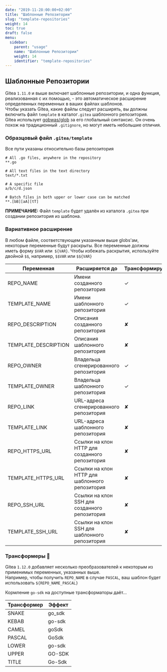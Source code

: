 ```yaml
---
date: "2019-11-28:00:00+02:00"
title: "Шаблонные Репозитории"
slug: "template-repositories"
weight: 14
toc: true
draft: false
menu:
  sidebar:
    parent: "usage"
    name: "Шаблонные Репозитории"
    weight: 14
    identifier: "template-repositories"
---
```


## Шаблонные Репозитории
Gitea `1.11.0` и выше включает шаблонные репозитории, и одна функция, реализованная с их помощью, - это автоматическое расширение определенных переменных в ваших файлах шаблонов.  
Чтобы указать Gitea, какие файлы следует расширять, вы должны включить файл `template` в каталог`.gitea` шаблонного репозитория.  
Gitea использует [gobwas/glob](https://github.com/gobwas/glob) за его глобальный синтаксис. Он очень похож на традиционный `.gitignore`, но могут иметь небольшие отличия.

### Образцовый файл `.gitea/template`  
Все пути указаны относительно базы репозитория
```gitignore
# All .go files, anywhere in the repository
**.go

# All text files in the text directory
text/*.txt

# A specific file
a/b/c/d.json

# Batch files in both upper or lower case can be matched
**.[bB][aA][tT]
```
**ПРИМЕЧАНИЕ:** Файл `template` будет удалён из каталога `.gitea` при создании репозитория из шаблона.

### Вариативное расширение
В любом файле, соответствующем указанным выше globs'ам, некоторые переменные будут раскрыты. 
Все переменные должны иметь форму `$VAR` или` ${VAR}`. Чтобы избежать раскрытия, используйте двойной `$$`, например, `$$VAR` или `$${VAR}`

| Переменная           | Расширяется до                                      | Трансформируемая |
|----------------------|-----------------------------------------------------|---------------|
| REPO_NAME            | Имени созданного репозитория                        | ✓             |
| TEMPLATE_NAME        | Имени шаблонного репозитория                        | ✓             |
| REPO_DESCRIPTION     | Описания созданного репозитория                     | ✘             |
| TEMPLATE_DESCRIPTION | Описания шаблонного репозитория                     | ✘             |
| REPO_OWNER           | Владельца сгенерированного репозитория              | ✓             |
| TEMPLATE_OWNER       | Владельца шаблонного репозитория                    | ✓             |
| REPO_LINK            | URL-адреса сгенерированного репозитория             | ✘             |
| TEMPLATE_LINK        | URL-адреса шаблонного репозитория                   | ✘             |
| REPO_HTTPS_URL       | Ссылки на клон HTTP для созданного репозитория      | ✘             |
| TEMPLATE_HTTPS_URL   | Ссылки на клон HTTP для шаблонного репозитория      | ✘             |
| REPO_SSH_URL         | Ссылки на клон SSH для созданного репозитория       | ✘             |
| TEMPLATE_SSH_URL     | Ссылки на клон SSH для шаблонного репозитория       | ✘             |

### Трансформеры :robot:
Gitea `1.12.0` добавляет несколько преобразователей к некоторым из применимых переменных, указанных выше.  
Например, чтобы получить `REPO_NAME` в случае `PASCAL`, ваш шаблон будет использовать `${REPO_NAME_PASCAL}`

Кормление `go-sdk` на доступные трансформаторы даёт...

| Трансформер | Эффект     |
|-------------|------------|
| SNAKE       | go_sdk     |
| KEBAB       | go-sdk     |
| CAMEL       | goSdk      |
| PASCAL      | GoSdk      |
| LOWER       | go-sdk     |
| UPPER       | GO-SDK     |
| TITLE       | Go-Sdk     |

